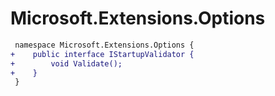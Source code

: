 # Microsoft.Extensions.Options

``` diff
 namespace Microsoft.Extensions.Options {
+    public interface IStartupValidator {
+        void Validate();
+    }
 }
```
